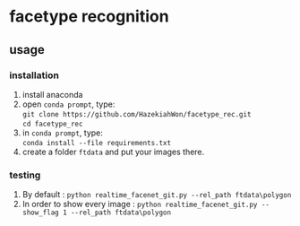 # facetype recognition
## usage
### installation
1. install anaconda  
2. open `conda prompt`, type:  
`git clone https://github.com/HazekiahWon/facetype_rec.git`  
`cd facetype_rec`
3. in `conda prompt`, type:  
`conda install --file requirements.txt`
4. create a folder `ftdata` and put your images there.
### testing
1. By default :
`python realtime_facenet_git.py --rel_path ftdata\polygon`
2. In order to show every image :
`python realtime_facenet_git.py --show_flag 1 --rel_path ftdata\polygon`  


